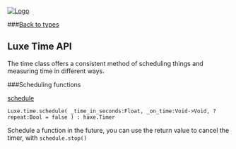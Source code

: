 
[![Logo](http://luxeengine.com/images/logo.png)](index.html)

###[Back to types](types.html)

## Luxe Time API

The time class offers a consistent method of scheduling things and measuring time in different ways.

<a name="SchedulingFunctions" ></a>

###Scheduling functions

<a name="schedule" href="#schedule">schedule</a>

	Luxe.time.schedule( _time_in_seconds:Float, _on_time:Void->Void, ?repeat:Bool = false ) : haxe.Timer
<span class="small_desc_flat"> Schedule a function in the future, you can use the return value to cancel the timer, with `schedule.stop()` </span>      





